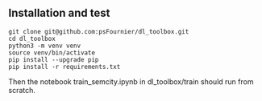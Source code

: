 ## Installation and test

```
git clone git@github.com:psFournier/dl_toolbox.git
cd dl_toolbox
python3 -m venv venv
source venv/bin/activate
pip install --upgrade pip
pip install -r requirements.txt
```

Then the notebook train_semcity.ipynb in dl_toolbox/train should run from scratch.